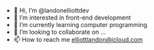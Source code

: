 - 👋 Hi, I’m @landonelliottdev
- 👀 I’m interested in front-end development 
- 🌱 I’m currently learning computer programming 
- 💞️ I’m looking to collaborate on ...
- 📫 How to reach me elliottlandon@icloud.com

<!---
landonelliottdev/landonelliottdev is a ✨ special ✨ repository because its `README.md` (this file) appears on your GitHub profile.
You can click the Preview link to take a look at your changes.
--->
